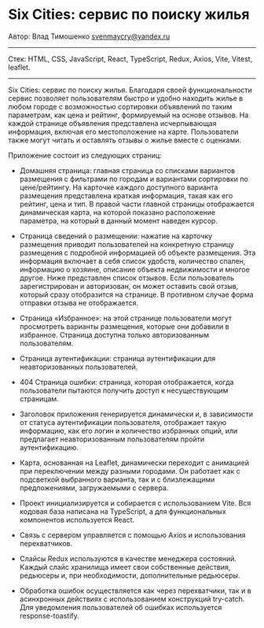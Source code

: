 # Six Cities: сервис по поиску жилья
Автор: Влад Тимошенко <svenmaycry@yandex.ru>


---

Стек: HTML, CSS, JavaScript, React, TypeScript, Redux, Axios, Vite, Vitest, leaflet.

---

Six Cities: сервис по поиску жилья. Благодаря своей функциональности сервис позволяет пользователям быстро и удобно находить жилье в любом городе с возможностью сортировки объявлений по таким параметрам, как цена и рейтинг, формируемый на основе отзывов. На каждой странице объявления представлена ​​исчерпывающая информация, включая его местоположение на карте. Пользователи также могут читать и оставлять отзывы о жилье вместе с оценками.

Приложение состоит из следующих страниц:

* Домашняя страница: главная страница со списками вариантов размещения с фильтрами по городам и вариантами сортировки по цене/рейтингу. На карточке каждого доступного варианта размещения представлена ​​краткая информация, такая как его рейтинг, цена и тип. В правой части главной страницы отображается динамическая карта, на которой показано расположение параметра, на который в данный момент наведен курсор.

* Страница сведений о размещении: нажатие на карточку размещения приводит пользователей на конкретную страницу размещения с подробной информацией об объекте размещения. Эта информация включает в себя список удобств, количество спален, информацию о хозяине, описание объекта недвижимости и многое другое. Ниже представлен список отзывов. Если пользователь зарегистрирован и авторизован, он может оставить свой отзыв, который сразу отобразится на странице. В противном случае форма отправки отзыва не отображается.

* Страница «Избранное»: на этой странице пользователи могут просмотреть варианты размещения, которые они добавили в избранное. Страница доступна только авторизованным пользователям.

* Страница аутентификации: страница аутентификации для неавторизованных пользователей.

* 404 Страница ошибки: страница, которая отображается, когда пользователи пытаются получить доступ к несуществующим страницам.

* Заголовок приложения генерируется динамически и, в зависимости от статуса аутентификации пользователя, отображает такую ​​информацию, как его логин и количество избранных опций, или предлагает неавторизованным пользователям пройти аутентификацию.

* Карта, основанная на Leaflet, динамически переходит с анимацией при переключении между разными городами. Он работает как с подсветкой выбранного варианта, так и с близлежащими предложениями, загружаемыми с сервера.

* Проект инициализируется и собирается с использованием Vite. Вся кодовая база написана на TypeScript, а для функциональных компонентов используется React.

* Связь с сервером управляется с помощью Axios и использования перехватчиков.

* Слайсы Redux используются в качестве менеджера состояний. Каждый слайс хранилища имеет свои собственные действия, редьюсеры и, при необходимости, дополнительные редьюсеры.

* Обработка ошибок осуществляется как через перехватчики, так и в асинхронных действиях с использованием конструкций try-catch. Для уведомления пользователей об ошибках используется response-toastify.
